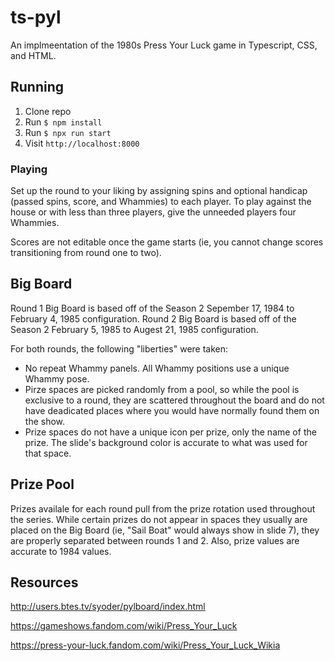 # ts-pyl

An implmeentation of the 1980s Press Your Luck game in Typescript, CSS, and HTML.

## Running

1. Clone repo
2. Run `$ npm install`
3. Run `$ npx run start`
4. Visit `http://localhost:8000`

### Playing

Set up the round to your liking by assigning spins and optional handicap (passed spins, score, and Whammies) to each player. To play against the house or with less than three players, give the unneeded players four Whammies.

Scores are not editable once the game starts (ie, you cannot change scores transitioning from round one to two).

## Big Board

Round 1 Big Board is based off of the Season 2 Sepember 17, 1984 to February 4, 1985 configuration. Round 2 Big Board is based off of the Season 2 February 5, 1985 to Augest 21, 1985 configuration.

For both rounds, the following "liberties" were taken:

- No repeat Whammy panels. All Whammy positions use a unique Whammy pose.
- Pirze spaces are picked randomly from a pool, so while the pool is exclusive to a round, they are scattered throughout the board and do not have deadicated places where you would have normally found them on the show.
- Prize spaces do not have a unique icon per prize, only the name of the prize. The slide's background color is accurate to what was used for that space.

## Prize Pool

Prizes availale for each round pull from the prize rotation used throughout the series. While certain prizes do not appear in spaces they usually are placed on the Big Board (ie, "Sail Boat" would always show in slide 7), they are properly separated between rounds 1 and 2. Also, prize values are accurate to 1984 values.


## Resources

http://users.btes.tv/syoder/pylboard/index.html

https://gameshows.fandom.com/wiki/Press_Your_Luck

https://press-your-luck.fandom.com/wiki/Press_Your_Luck_Wikia

